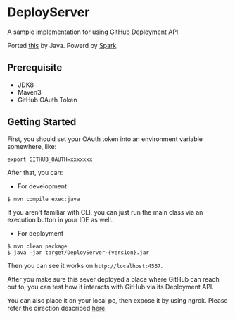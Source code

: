# DeployServer

A sample implementation for using GitHub Deployment API.

Ported [this](https://developer.github.com/guides/delivering-deployments/) by Java. Powerd by [Spark](http://sparkjava.com/).

## Prerequisite
- JDK8
- Maven3
- GitHub OAuth Token

## Getting Started
First, you should set your OAuth token into an environment variable somewhere, like:
```
export GITHUB_OAUTH=xxxxxxx
```

After that, you can:

- For development

```
$ mvn compile exec:java
```

If you aren't familiar with CLI, you can just run the main class via an execution button in your IDE as well.

- For deployment

```
$ mvn clean package
$ java -jar target/DeployServer-{version}.jar
```

Then you can see it works on `http://localhost:4567`.

After you make sure this sever deployed a place where GitHub can reach out to, you can test how it interacts with GitHub via its Deployment API.

You can also place it on your local pc, then expose it by using ngrok. Please refer the direction described [here](https://developer.github.com/guides/delivering-deployments/).